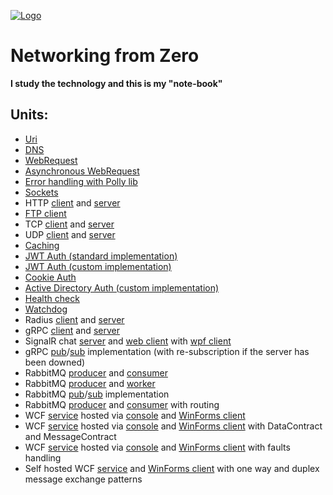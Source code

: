 [![Logo](https://raw.githubusercontent.com/verloka/Networking/master/merch/logo.jpg)](https://github.com/verloka/Networking)

# Networking from Zero
**I study the technology and this is my "note-book"**

## Units:
  - [Uri](https://github.com/verloka/Networking/tree/master/src/URITest/URITest)
  - [DNS](https://github.com/verloka/Networking/tree/master/src/DNSTest/DNSTest)
  - [WebRequest](https://github.com/verloka/Networking/tree/master/src/WebRequestTest/WebRequestTest)
  - [Asynchronous WebRequest](https://github.com/verloka/Networking/tree/master/src/ErrorHandling/ErrorHandling/AsyncRequest.cs)
  - [Error handling with Polly lib](https://github.com/verloka/Networking/tree/master/src/ErrorHandling/ErrorHandling/PollyHandling.cs)
  - [Sockets](https://github.com/verloka/Networking/tree/master/src/Sockets/Sockets)
  - HTTP [client](https://github.com/verloka/Networking/tree/master/src/HTTP/Client/Client) and [server](https://github.com/verloka/Networking/tree/master/src/HTTP/Server/Server)
  - [FTP client](https://github.com/verloka/Networking/tree/master/src/FTPClient/FTPClient)
  - TCP [client](https://github.com/verloka/Networking/tree/master/src/TCPClient/TCPClient) and [server](https://github.com/verloka/Networking/tree/master/src/TCPServer/TCPServer)
  - UDP [client](https://github.com/verloka/Networking/tree/master/src/UDPClient/UDPClient) and [server](https://github.com/verloka/Networking/tree/master/src/UDPServer/UDPServer)
  - [Caching](https://github.com/verloka/Networking/tree/master/src/Caching/Caching)
  - [JWT Auth (standard implementation)](https://github.com/verloka/Networking/tree/master/src/JWTAuthentication/JWTAuthentication)
  - [JWT Auth (custom implementation)](https://github.com/verloka/Networking/tree/master/src/JWTAuthentication2/JWTAuthentication2)
  - [Cookie Auth](https://github.com/verloka/Networking/tree/master/src/CookieAuthentication/TestWebSite)
  - [Active Directory Auth (custom implementation)](https://github.com/verloka/Networking/tree/master/src/ADAuthentication)
  - [Health check](https://github.com/verloka/Networking/tree/master/src/HealthChecksTest/HealthChecksTest)
  - [Watchdog](https://github.com/verloka/Networking/tree/master/src/WatchDog/WatchDog)
  - Radius [client](https://github.com/verloka/Networking/tree/master/src/Radius/Radius/RadiusClient.cs) and [server](https://github.com/verloka/Networking/tree/master/src/Radius/Radius/RadiusServer.cs)
  - gRPC [client](https://github.com/verloka/Networking/tree/master/src/GrpcClient/GrpcClient) and [server](https://github.com/verloka/Networking/tree/master/src/GrpcServer/GrpcServer)
  - SignalR chat [server](https://github.com/verloka/Networking/tree/master/src/SignalRChatServer/SignalRChatServer) and [web client](https://github.com/verloka/Networking/tree/master/src/SignalRChatWebClient/SignalRChatWebClient) with [wpf client](https://github.com/verloka/Networking/tree/master/src/SignalRChatWPFClient/SignalRChatWPFClient)
  - gRPC [pub](https://github.com/verloka/Networking/tree/master/src/GrpcPub)/[sub](https://github.com/verloka/Networking/tree/master/src/GrpcSub) implementation (with re-subscription if the server has been downed)
  - RabbitMQ [producer](https://github.com/verloka/Networking/tree/master/src/RabbitMQ/RabbitProducer) and [consumer](https://github.com/verloka/Networking/tree/master/src/RabbitMQ/RabbitConsumer)
  - RabbitMQ [producer](https://github.com/verloka/Networking/tree/master/src/RabbitMQ/RabbitWorkerProducer) and [worker](https://github.com/verloka/Networking/tree/master/src/RabbitMQ/RabbitWorkerConsumer)
  - RabbitMQ [pub](https://github.com/verloka/Networking/tree/master/src/RabbitMQ/RabbitPub)/[sub](https://github.com/verloka/Networking/tree/master/src/RabbitMQ/RabbitSub) implementation
  - RabbitMQ [producer](https://github.com/verloka/Networking/tree/master/src/RabbitMQ/RabbitRoutingProducer) and [consumer](https://github.com/verloka/Networking/tree/master/src/RabbitMQ/RabbitRoutingConsumer) with routing
  - WCF [service](https://github.com/verloka/Networking/tree/master/src/WCF/WCFSimpleServerAndClients/ServiceInterface) hosted via [console](https://github.com/verloka/Networking/tree/master/src/WCF/WCFSimpleServerAndClients/WCFServiceHost) and [WinForms client](https://github.com/verloka/Networking/tree/master/src/WCF/WCFSimpleServerAndClients/WCFServiceClient)
  - WCF [service](https://github.com/verloka/Networking/tree/master/src/WCF/WCFComplexServerAndClients/ServiceInterface) hosted via [console](https://github.com/verloka/Networking/tree/master/src/WCF/WCFComplexServerAndClients/WCFServiceHost) and [WinForms client](https://github.com/verloka/Networking/tree/master/src/WCF/WCFComplexServerAndClients/WCFServiceClient) with DataContract and MessageContract
  - WCF [service](https://github.com/verloka/Networking/tree/master/src/WCF/WCFFaults/WCFFaults) hosted via [console](https://github.com/verloka/Networking/tree/master/src/WCF/WCFFaults/WCFFaultsHost) and [WinForms client](https://github.com/verloka/Networking/tree/master/src/WCF/WCFFaults/WCFFaultsClient) with faults handling
  - Self hosted WCF [service](https://github.com/verloka/Networking/tree/master/src/WCF/WCFMessageExchange/WCFService/WCFService) and [WinForms client](https://github.com/verloka/Networking/tree/master/src/WCF/WCFMessageExchange/WCFService/WCFService) with one way and duplex message exchange patterns